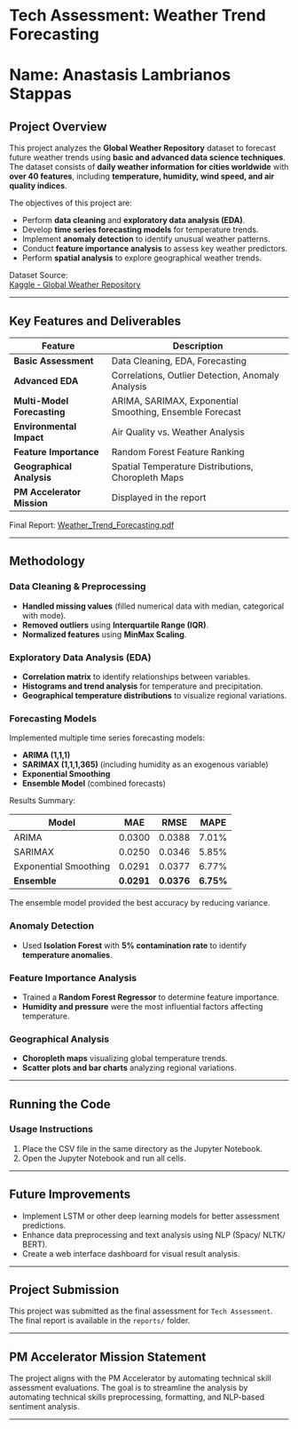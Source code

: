 # Tech Assessment: Weather Trend Forecasting

# Name: Anastasis Lambrianos Stappas

## Project Overview
This project analyzes the **Global Weather Repository** dataset to forecast future weather trends using **basic and advanced data science techniques**.  
The dataset consists of **daily weather information for cities worldwide** with **over 40 features**, including **temperature, humidity, wind speed, and air quality indices**.

The objectives of this project are:
- Perform **data cleaning** and **exploratory data analysis (EDA)**.
- Develop **time series forecasting models** for temperature trends.
- Implement **anomaly detection** to identify unusual weather patterns.
- Conduct **feature importance analysis** to assess key weather predictors.
- Perform **spatial analysis** to explore geographical weather trends.

Dataset Source:  
[Kaggle - Global Weather Repository](https://www.kaggle.com/datasets/nelgiriyewithana/global-weather-repository/code)

---

## Key Features and Deliverables

| Feature | Description |
|------------|----------------|
| **Basic Assessment** | Data Cleaning, EDA, Forecasting |
| **Advanced EDA** | Correlations, Outlier Detection, Anomaly Analysis |
| **Multi-Model Forecasting** | ARIMA, SARIMAX, Exponential Smoothing, Ensemble Forecast |
| **Environmental Impact** | Air Quality vs. Weather Analysis |
| **Feature Importance** | Random Forest Feature Ranking |
| **Geographical Analysis** | Spatial Temperature Distributions, Choropleth Maps |
| **PM Accelerator Mission** | Displayed in the report |

Final Report: [Weather_Trend_Forecasting.pdf](./Tech_Assessment_AnastasisLambrianosStappas.pdf)

---

## Methodology

### Data Cleaning & Preprocessing
- **Handled missing values** (filled numerical data with median, categorical with mode).
- **Removed outliers** using **Interquartile Range (IQR)**.
- **Normalized features** using **MinMax Scaling**.

### Exploratory Data Analysis (EDA)
- **Correlation matrix** to identify relationships between variables.
- **Histograms and trend analysis** for temperature and precipitation.
- **Geographical temperature distributions** to visualize regional variations.

### Forecasting Models
Implemented multiple time series forecasting models:
- **ARIMA (1,1,1)**
- **SARIMAX (1,1,1,365)** (including humidity as an exogenous variable)
- **Exponential Smoothing**
- **Ensemble Model** (combined forecasts)

Results Summary:

| Model | MAE | RMSE | MAPE |
|-----------|---------|---------|---------|
| ARIMA | 0.0300 | 0.0388 | 7.01% |
| SARIMAX | 0.0250 | 0.0346 | 5.85% |
| Exponential Smoothing | 0.0291 | 0.0377 | 6.77% |
| **Ensemble** | **0.0291** | **0.0376** | **6.75%** |

The ensemble model provided the best accuracy by reducing variance.

### Anomaly Detection
- Used **Isolation Forest** with **5% contamination rate** to identify **temperature anomalies**.

### Feature Importance Analysis
- Trained a **Random Forest Regressor** to determine feature importance.
- **Humidity and pressure** were the most influential factors affecting temperature.

### Geographical Analysis
- **Choropleth maps** visualizing global temperature trends.
- **Scatter plots and bar charts** analyzing regional variations.

---

## Running the Code

### Usage Instructions
1. Place the CSV file in the same directory as the Jupyter Notebook.
2. Open the Jupyter Notebook and run all cells.

---

## Future Improvements

- Implement LSTM or other deep learning models for better assessment predictions.
- Enhance data preprocessing and text analysis using NLP (Spacy/ NLTK/ BERT).
- Create a web interface dashboard for visual result analysis.

---

## Project Submission

This project was submitted as the final assessment for `Tech Assessment`.
The final report is available in the `reports/` folder.

---

## PM Accelerator Mission Statement

The project aligns with the PM Accelerator by automating technical skill assessment evaluations. The goal is to streamline the analysis by automating technical skills preprocessing, formatting, and NLP-based sentiment analysis.

---

